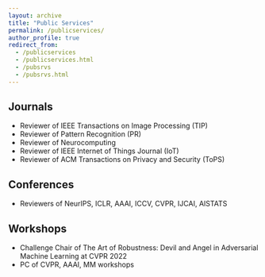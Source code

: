 ```yaml
---
layout: archive
title: "Public Services"
permalink: /publicservices/
author_profile: true
redirect_from: 
  - /publicservices
  - /publicservices.html
  - /pubsrvs
  - /pubsrvs.html
---
```


## Journals

- Reviewer of IEEE Transactions on Image Processing (TIP)
- Reviewer of Pattern Recognition (PR)
- Reviewer of Neurocomputing
- Reviewer of IEEE Internet of Things Journal (IoT)
- Reviewer of ACM Transactions on Privacy and Security (ToPS)

## Conferences

- Reviewers of NeurIPS, ICLR, AAAI, ICCV, CVPR, IJCAI, AISTATS

## Workshops
- Challenge Chair of The Art of Robustness: Devil and Angel in Adversarial Machine Learning at CVPR 2022
- PC of CVPR, AAAI, MM workshops
